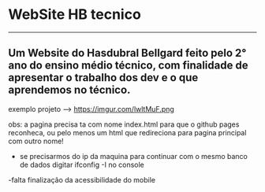 # WebSite HB tecnico
---------------------------------------------------------------------------------------
Um Website do Hasdubral Bellgard feito pelo 2° ano do ensino médio técnico, com finalidade de apresentar o trabalho dos dev e o que aprendemos no técnico.
---------------------------------------------------------------------------------------
exemplo projeto --> https://imgur.com/lwltMuF.png

obs:
a pagina precisa ta com nome index.html para que o github pages reconheca, ou pelo menos um html que redireciona para pagina principal com outro nome!

- se precisarmos do ip da maquina para continuar com o mesmo banco de dados digitar ifconfig -I no console

-falta finalização da acessibilidade do mobile